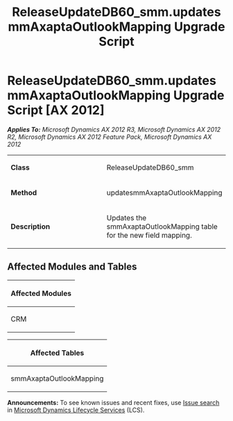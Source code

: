 ﻿---
title: ReleaseUpdateDB60_smm.updatesmmAxaptaOutlookMapping Upgrade Script
TOCTitle: ReleaseUpdateDB60_smm.updatesmmAxaptaOutlookMapping Upgrade Script
ms:assetid: bc66947c-59ab-8642-64ab-35104b142dab
ms:mtpsurl: https://msdn.microsoft.com/en-us/library/JJ686643(v=AX.60)
ms:contentKeyID: 49710851
ms.date: 05/18/2015
mtps_version: v=AX.60
---

# ReleaseUpdateDB60\_smm.updatesmmAxaptaOutlookMapping Upgrade Script [AX 2012]


_**Applies To:** Microsoft Dynamics AX 2012 R3, Microsoft Dynamics AX 2012 R2, Microsoft Dynamics AX 2012 Feature Pack, Microsoft Dynamics AX 2012_

<table>
<colgroup>
<col style="width: 50%" />
<col style="width: 50%" />
</colgroup>
<tbody>
<tr class="odd">
<td><p><strong>Class</strong></p></td>
<td><p>ReleaseUpdateDB60_smm</p></td>
</tr>
<tr class="even">
<td><p><strong>Method</strong></p></td>
<td><p>updatesmmAxaptaOutlookMapping</p></td>
</tr>
<tr class="odd">
<td><p><strong>Description</strong></p></td>
<td><p>Updates the smmAxaptaOutlookMapping table for the new field mapping.</p></td>
</tr>
</tbody>
</table>


## Affected Modules and Tables

<table>
<colgroup>
<col style="width: 100%" />
</colgroup>
<thead>
<tr class="header">
<th><p>Affected Modules</p></th>
</tr>
</thead>
<tbody>
<tr class="odd">
<td><p>CRM</p></td>
</tr>
</tbody>
</table>


<table>
<colgroup>
<col style="width: 100%" />
</colgroup>
<thead>
<tr class="header">
<th><p>Affected Tables</p></th>
</tr>
</thead>
<tbody>
<tr class="odd">
<td><p>smmAxaptaOutlookMapping</p></td>
</tr>
</tbody>
</table>

  
**Announcements:** To see known issues and recent fixes, use [Issue search](http://go.microsoft.com/fwlink/?linkid=389258) in [Microsoft Dynamics Lifecycle Services](http://go.microsoft.com/fwlink/?linkid=306505) (LCS).

